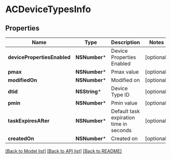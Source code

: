 # ACDeviceTypesInfo

## Properties
Name | Type | Description | Notes
------------ | ------------- | ------------- | -------------
**devicePropertiesEnabled** | **NSNumber*** | Device Properties Enabled | [optional] 
**pmax** | **NSNumber*** | Pmax value | [optional] 
**modifiedOn** | **NSNumber*** | Modified on | [optional] 
**dtid** | **NSString*** | Device Type ID | [optional] 
**pmin** | **NSNumber*** | Pmin value | [optional] 
**taskExpiresAfter** | **NSNumber*** | Default task expiration time in seconds | [optional] 
**createdOn** | **NSNumber*** | Created on | [optional] 

[[Back to Model list]](../README.md#documentation-for-models) [[Back to API list]](../README.md#documentation-for-api-endpoints) [[Back to README]](../README.md)


